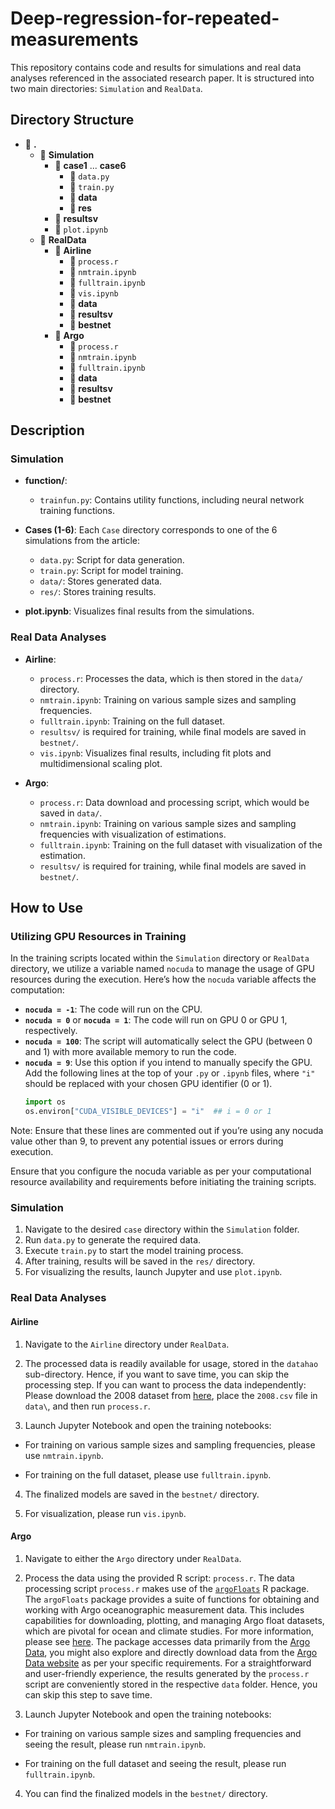# Deep-regression-for-repeated-measurements

This repository contains code and results for simulations and real data analyses referenced in the associated research paper. 
It is structured into two main directories: `Simulation` and `RealData`.

## Directory Structure
- 📂 **.**
  - 📂 **Simulation**
    - 📂 **case1** ... **case6**
      - 📜 `data.py`
      - 📜 `train.py`
      - 📂 **data**
      - 📂 **res**
    - 📂 **resultsv**
    - 📜 `plot.ipynb`
  - 📂 **RealData**
    - 📂 **Airline**
      - 📜 `process.r`
      - 📜 `nmtrain.ipynb`
      - 📜 `fulltrain.ipynb`
      - 📜 `vis.ipynb`
      - 📂 **data**
      - 📂 **resultsv**
      - 📂 **bestnet**
    - 📂 **Argo**
      - 📜 `process.r`
      - 📜 `nmtrain.ipynb`
      - 📜 `fulltrain.ipynb`
      - 📂 **data**
      - 📂 **resultsv**
      - 📂 **bestnet**
     
  
## Description
### Simulation

- **function/**: 
  - `trainfun.py`: Contains utility functions, including neural network training functions.

- **Cases (1-6)**: Each `Case` directory corresponds to one of the 6 simulations from the article:
  - `data.py`: Script for data generation.
  - `train.py`: Script for model training.
  - `data/`: Stores generated data.
  - `res/`: Stores training results.

- **plot.ipynb**: Visualizes final results from the simulations.

### Real Data Analyses

- **Airline**:
  - `process.r`: Processes the data, which is then stored in the `data/` directory.
  - `nmtrain.ipynb`: Training on various sample sizes and sampling frequencies.
  - `fulltrain.ipynb`: Training on the full dataset.
  - `resultsv/` is required for training, while final models are saved in `bestnet/`.
  - `vis.ipynb`: Visualizes final results, including fit plots and multidimensional scaling plot.
  
- **Argo**:
  - `process.r`: Data download and processing script, which would be saved in `data/`. 
  - `nmtrain.ipynb`: Training on various sample sizes and sampling frequencies with visualization of estimations.
  - `fulltrain.ipynb`: Training on the full dataset with visualization of the estimation.
  - `resultsv/` is required for training, while final models are saved in `bestnet/`.


## How to Use

### Utilizing GPU Resources in Training

In the training scripts located within the `Simulation` directory or `RealData` directory, we utilize a variable named `nocuda` to manage the usage of GPU resources during the execution. Here’s how the `nocuda` variable affects the computation:

- **`nocuda = -1`**: The code will run on the CPU.
- **`nocuda = 0`** or **`nocuda = 1`**: The code will run on GPU 0 or GPU 1, respectively.
- **`nocuda = 100`**: The script will automatically select the GPU (between 0 and 1) with more available memory to run the code.
- **`nocuda = 9`**: Use this option if you intend to manually specify the GPU. Add the following lines at the top of your `.py` or `.ipynb` files, where `"i"` should be replaced with your chosen GPU identifier (0 or 1).
  ```python
  import os
  os.environ["CUDA_VISIBLE_DEVICES"] = "i"  ## i = 0 or 1
  
Note: Ensure that these lines are commented out if you’re using any nocuda value other than 9, to prevent any potential issues or errors during execution.

Ensure that you configure the nocuda variable as per your computational resource availability and requirements before initiating the training scripts.

### Simulation

1. Navigate to the desired `case` directory within the `Simulation` folder.
2. Run `data.py` to generate the required data.
3. Execute `train.py` to start the model training process. 
4. After training, results will be saved in the `res/` directory.
5. For visualizing the results, launch Jupyter and use `plot.ipynb`.


### Real Data Analyses 

#### Airline

1. Navigate to the `Airline` directory under `RealData`.

2. The processed data is readily available for usage, stored in the `datahao` sub-directory. Hence, if you want to save time, you can skip the processing step.  If you can want to process the data independently: Please download the 2008 dataset from [here](https://dataverse.harvard.edu/dataset.xhtml?persistentId=doi:10.7910/DVN/HG7NV7), place the `2008.csv` file in `data\`, and then run `process.r`.

3. Launch Jupyter Notebook and open the training notebooks:
- For training on various sample sizes and sampling frequencies, please use `nmtrain.ipynb`.

- For training on the full dataset, please use `fulltrain.ipynb`.

4. The finalized models are saved in the `bestnet/` directory.

5. For visualization, please run `vis.ipynb`.




#### Argo

1. Navigate to either the `Argo` directory under `RealData`.

2. Process the data using the provided R script: `process.r`. The data processing script `process.r` makes use of the [`argoFloats`](https://cran.r-project.org/web/packages/argoFloats/index.html) R package. The `argoFloats` package provides a suite of functions for obtaining and working with Argo oceanographic measurement data. This includes capabilities for downloading, plotting, and managing Argo float datasets, which are pivotal for ocean and climate studies. For more information, please see [here](https://github.com/ArgoCanada/argoFloats). 
The package accesses data primarily from the [Argo Data](https://data-argo.ifremer.fr), you might also explore and directly download data from the [Argo Data website](https://data-argo.ifremer.fr) as per your specific requirements.
For a straightforward and user-friendly experience, the results generated by the `process.r` script are conveniently stored in the respective `data` folder. Hence, you can skip this step to save time.

3. Launch Jupyter Notebook and open the training notebooks:
- For training on various sample sizes and sampling frequencies and seeing the result, please run `nmtrain.ipynb`.

- For training on the full dataset and seeing the result, please run `fulltrain.ipynb`.

4. You can find the finalized models in the `bestnet/` directory.
